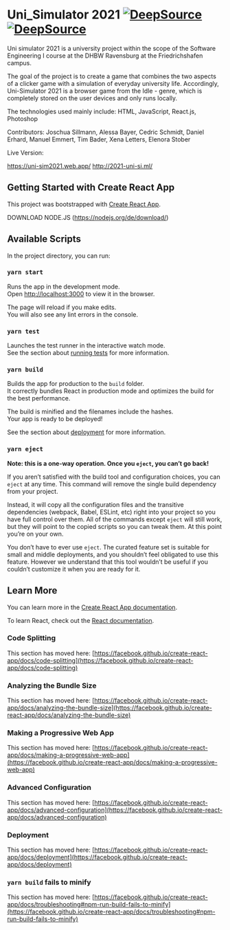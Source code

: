 # Uni_Simulator 2021 [![DeepSource](https://deepsource.io/gh/daniel11609/uni_simulator2021.svg/?label=active+issues&show_trend=true&token=jQLXGMOn8jGODE-Paf760L9P)](https://deepsource.io/gh/daniel11609/uni_simulator2021/?ref=repository-badge) [![DeepSource](https://deepsource.io/gh/daniel11609/uni_simulator2021.svg/?label=resolved+issues&show_trend=true&token=jQLXGMOn8jGODE-Paf760L9P)](https://deepsource.io/gh/daniel11609/uni_simulator2021/?ref=repository-badge)


Uni simulator 2021 is a university project within the scope of the Software Engineering I course at the DHBW Ravensburg at the Friedrichshafen campus.

The goal of the project is to create a game that combines the two aspects of a clicker game with a simulation of everyday university life.
Accordingly, Uni-Simulator 2021 is a browser game from the Idle - genre, which is completely stored on the user devices and only runs locally.

The technologies used mainly include: 
HTML, JavaScript, React.js, Photoshop

Contributors:
Joschua Sillmann, Alessa Bayer, Cedric Schmidt, Daniel Erhard, Manuel Emmert, Tim Bader, Xena Letters, Elenora Stober 


Live Version:

https://uni-sim2021.web.app/
http://2021-uni-si.ml/



## Getting Started with Create React App

This project was bootstrapped with [Create React App](https://github.com/facebook/create-react-app).

DOWNLOAD NODE.JS (https://nodejs.org/de/download/)

## Available Scripts

In the project directory, you can run:

### `yarn start`

Runs the app in the development mode.\
Open [http://localhost:3000](http://localhost:3000) to view it in the browser.

The page will reload if you make edits.\
You will also see any lint errors in the console.

### `yarn test`

Launches the test runner in the interactive watch mode.\
See the section about [running tests](https://facebook.github.io/create-react-app/docs/running-tests) for more information.

### `yarn build`

Builds the app for production to the `build` folder.\
It correctly bundles React in production mode and optimizes the build for the best performance.

The build is minified and the filenames include the hashes.\
Your app is ready to be deployed!

See the section about [deployment](https://facebook.github.io/create-react-app/docs/deployment) for more information.

### `yarn eject`

**Note: this is a one-way operation. Once you `eject`, you can’t go back!**

If you aren’t satisfied with the build tool and configuration choices, you can `eject` at any time. This command will remove the single build dependency from your project.

Instead, it will copy all the configuration files and the transitive dependencies (webpack, Babel, ESLint, etc) right into your project so you have full control over them. All of the commands except `eject` will still work, but they will point to the copied scripts so you can tweak them. At this point you’re on your own.

You don’t have to ever use `eject`. The curated feature set is suitable for small and middle deployments, and you shouldn’t feel obligated to use this feature. However we understand that this tool wouldn’t be useful if you couldn’t customize it when you are ready for it.

## Learn More

You can learn more in the [Create React App documentation](https://facebook.github.io/create-react-app/docs/getting-started).

To learn React, check out the [React documentation](https://reactjs.org/).

### Code Splitting

This section has moved here: [https://facebook.github.io/create-react-app/docs/code-splitting](https://facebook.github.io/create-react-app/docs/code-splitting)

### Analyzing the Bundle Size

This section has moved here: [https://facebook.github.io/create-react-app/docs/analyzing-the-bundle-size](https://facebook.github.io/create-react-app/docs/analyzing-the-bundle-size)

### Making a Progressive Web App

This section has moved here: [https://facebook.github.io/create-react-app/docs/making-a-progressive-web-app](https://facebook.github.io/create-react-app/docs/making-a-progressive-web-app)

### Advanced Configuration

This section has moved here: [https://facebook.github.io/create-react-app/docs/advanced-configuration](https://facebook.github.io/create-react-app/docs/advanced-configuration)

### Deployment

This section has moved here: [https://facebook.github.io/create-react-app/docs/deployment](https://facebook.github.io/create-react-app/docs/deployment)

### `yarn build` fails to minify

This section has moved here: [https://facebook.github.io/create-react-app/docs/troubleshooting#npm-run-build-fails-to-minify](https://facebook.github.io/create-react-app/docs/troubleshooting#npm-run-build-fails-to-minify)
